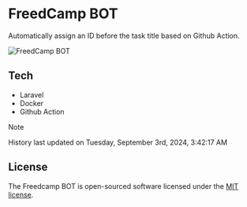 # FreedCamp BOT

Automatically assign an ID before the task title based on Github Action.

![FreedCamp BOT](https://repository-images.githubusercontent.com/737932867/7d34798b-2680-471c-b089-a78a718d3d6a)

## Tech

- Laravel
- Docker
- Github Action

> [!NOTE]  
> History last updated on Tuesday, September 3rd, 2024, 3:42:17 AM

## License

The Freedcamp BOT is open-sourced software licensed under the [MIT license](https://opensource.org/licenses/MIT).
